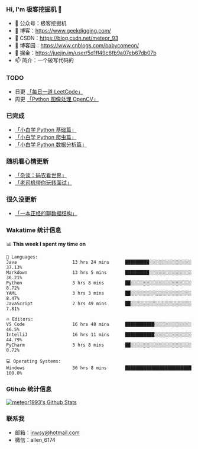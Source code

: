 ### Hi, I'm 极客挖掘机 👋

- 🔭 公众号：极客挖掘机
- 🌱 博客：https://www.geekdigging.com/
- 👯 CSDN：https://blog.csdn.net/meteor_93
- 🤔 博客园：https://www.cnblogs.com/babycomeon/
- 💬 掘金：https://juejin.im/user/5d1ff49c6fb9a07eb67db07b
- 📫 简介：一个破写代码的

### TODO

- 日更 [「每日一道 LeetCode」](https://mp.weixin.qq.com/mp/appmsgalbum?action=getalbum&album_id=1449416645759582209&__biz=MzUyNzY5OTE5Mw==#wechat_redirect)
- 周更 [「Python 图像处理 OpenCV」](https://mp.weixin.qq.com/mp/appmsgalbum?action=getalbum&album_id=1343718009222905856&__biz=MzUyNzY5OTE5Mw==#wechat_redirect)

### 已完成

- [「小白学 Python 基础篇」](https://mp.weixin.qq.com/mp/appmsgalbum?action=getalbum&album_id=1332108952569561088&__biz=MzUyNzY5OTE5Mw==#wechat_redirect)
- [「小白学 Python 爬虫篇」](https://mp.weixin.qq.com/mp/appmsgalbum?action=getalbum&album_id=1332113498490454017&__biz=MzUyNzY5OTE5Mw==#wechat_redirect)
- [「小白学 Python 数据分析篇」](https://mp.weixin.qq.com/mp/appmsgalbum?action=getalbum&album_id=1332116382040899585&__biz=MzUyNzY5OTE5Mw==#wechat_redirect)

### 随机看心情更新

- [「杂谈：码农看世界」](https://mp.weixin.qq.com/mp/appmsgalbum?action=getalbum&album_id=1332123687008518145&__biz=MzUyNzY5OTE5Mw==#wechat_redirect)
- [「老司机带你玩转面试」](https://mp.weixin.qq.com/mp/appmsgalbum?action=getalbum&album_id=1426620567901552640&__biz=MzUyNzY5OTE5Mw==#wechat_redirect)

### 很久没更新

- [「一本正经的聊数据结构」](https://mp.weixin.qq.com/mp/appmsgalbum?action=getalbum&album_id=1332125100925173761&__biz=MzUyNzY5OTE5Mw==#wechat_redirect)

### Wakatime 统计信息

<!--START_SECTION:waka-->
📊 **This week I spent my time on** 

```text
💬 Languages: 
Java                     13 hrs 24 mins      █████████░░░░░░░░░░░░░░░░   37.13% 
Markdown                 13 hrs 5 mins       █████████░░░░░░░░░░░░░░░░   36.21% 
Python                   3 hrs 8 mins        ██░░░░░░░░░░░░░░░░░░░░░░░   8.72% 
YAML                     3 hrs 3 mins        ██░░░░░░░░░░░░░░░░░░░░░░░   8.47% 
JavaScript               2 hrs 49 mins       ██░░░░░░░░░░░░░░░░░░░░░░░   7.81%

🔥 Editors: 
VS Code                  16 hrs 48 mins      ███████████░░░░░░░░░░░░░░   46.5% 
IntelliJ                 16 hrs 11 mins      ███████████░░░░░░░░░░░░░░   44.79% 
PyCharm                  3 hrs 8 mins        ██░░░░░░░░░░░░░░░░░░░░░░░   8.72%

💻 Operating Systems: 
Windows                  36 hrs 8 mins       █████████████████████████   100.0%

```


<!--END_SECTION:waka-->

### Gtihub 统计信息

[![meteor1993's Github Stats](https://github-readme-stats.vercel.app/api?username=meteor1993&show_icons=true&theme=tokyonight)](https://github.com/meteor1993)

### 联系我

- 邮箱：inwsy@hotmail.com
- 微信：allen_6174

<!--
**meteor1993/meteor1993** is a ✨ _special_ ✨ repository because its `README.md` (this file) appears on your GitHub profile.

Here are some ideas to get you started:

- 🔭 I’m currently working on ...
- 🌱 I’m currently learning ...
- 👯 I’m looking to collaborate on ...
- 🤔 I’m looking for help with ...
- 💬 Ask me about ...
- 📫 How to reach me: ...
- 😄 Pronouns: ...
- ⚡ Fun fact: ...
-->
